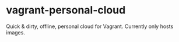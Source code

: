 vagrant-personal-cloud
======================

Quick &amp; dirty, offline, personal cloud for Vagrant. Currently only hosts images.
